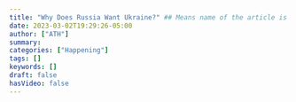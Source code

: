 ```yaml
---
title: "Why Does Russia Want Ukraine?" ## Means name of the article is filename
date: 2023-03-02T19:29:26-05:00
author: ["ATH"]
summary:
categories: ["Happening"]
tags: []
keywords: []
draft: false
hasVideo: false
---
```


